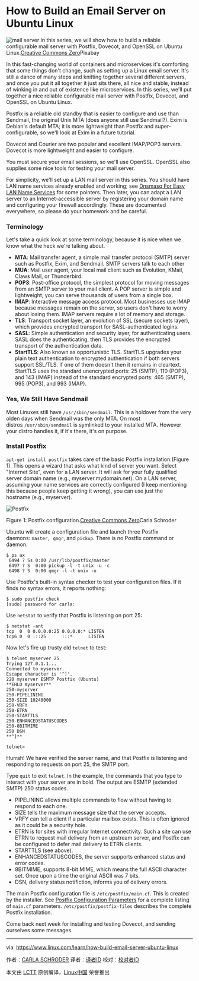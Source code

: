 How to Build an Email Server on Ubuntu Linux
============================================================

 ![mail server](https://www.linux.com/sites/lcom/files/styles/rendered_file/public/mail-stack.jpg?itok=SVMfa8WZ "mail server") 
In this series, we will show how to build a reliable configurable mail server with Postfix, Dovecot, and OpenSSL on Ubuntu Linux.[Creative Commons Zero][2]Pixabay

In this fast-changing world of containers and microservices it's comforting that some things don't change, such as setting up a Linux email server. It's still a dance of many steps and knitting together several different servers, and once you put it all together it just sits there, all nice and stable, instead of winking in and out of existence like microservices. In this series, we'll put together a nice reliable configurable mail server with Postfix, Dovecot, and OpenSSL on Ubuntu Linux.

Postfix is a reliable old standby that is easier to configure and use than Sendmail, the original Unix MTA (does anyone still use Sendmail?). Exim is Debian's default MTA; it is more lightweight than Postfix and super-configurable, so we'll look at Exim in a future tutorial.

Dovecot and Courier are two popular and excellent IMAP/POP3 servers. Dovecot is more lightweight and easier to configure.

You must secure your email sessions, so we'll use OpenSSL. OpenSSL also supplies some nice tools for testing your mail server.

For simplicity, we'll set up a LAN mail server in this series. You should have LAN name services already enabled and working; see [Dnsmasq For Easy LAN Name Services][5] for some pointers. Then later, you can adapt a LAN server to an Internet-accessible server by registering your domain name and configuring your firewall accordingly. These are documented everywhere, so please do your homework and be careful.

### Terminology

Let's take a quick look at some terminology, because it is nice when we know what the heck we're talking about.

*   **MTA**: Mail transfer agent, a simple mail transfer protocol (SMTP) server such as Postfix, Exim, and Sendmail. SMTP servers talk to each other
*   **MUA**: Mail user agent, your local mail client such as Evolution, KMail, Claws Mail, or Thunderbird.
*   **POP3**: Post-office protocol, the simplest protocol for moving messages from an SMTP server to your mail client. A POP server is simple and lightweight; you can serve thousands of users from a single box.
*   **IMAP**: Interactive message access protocol. Most businesses use IMAP because messages remain on the server, so users don't have to worry about losing them. IMAP servers require a lot of memory and storage.
*   **TLS**: Transport socket layer, an evolution of SSL (secure sockets layer), which provides encrypted transport for SASL-authenticated logins.
*   **SASL**: Simple authentication and security layer, for authenticating users. SASL does the authenticating, then TLS provides the encrypted transport of the authentication data.
*   **StartTLS**: Also known as opportunistic TLS. StartTLS upgrades your plain text authentication to encrypted authentication if both servers support SSL/TLS. If one of them doesn't then it remains in cleartext. StartTLS uses the standard unencrypted ports: 25 (SMTP), 110 (POP3), and 143 (IMAP) instead of the standard encrypted ports: 465 (SMTP), 995 (POP3), and 993 (IMAP).

### Yes, We Still Have Sendmail

Most Linuxes still have `/usr/sbin/sendmail`. This is a holdover from the very olden days when Sendmail was the only MTA. On most distros `/usr/sbin/sendmail` is symlinked to your installed MTA. However your distro handles it, if it's there, it's on purpose.

### Install Postfix

`apt-get install postfix` takes care of the basic Postfix installation (Figure 1). This opens a wizard that asks what kind of server you want. Select "Internet Site", even for a LAN server. It will ask for your fully qualified server domain name (e.g., myserver.mydomain.net). On a LAN server, assuming your name services are correctly configured (I keep mentioning this because people keep getting it wrong), you can use just the hostname (e.g., myserver).

 ![Postfix](https://www.linux.com/sites/lcom/files/styles/rendered_file/public/postfix-1.png?itok=NJLdtICb "Postfix") 

Figure 1: Postfix configuration.[Creative Commons Zero][1]Carla Schroder

Ubuntu will create a configuration file and launch three Postfix daemons: `master, qmgr`, and `pickup`. There is no Postfix command or daemon.

```
$ ps ax
 6494 ? Ss 0:00 /usr/lib/postfix/master
 6497 ? S  0:00 pickup -l -t unix -u -c
 6498 ? S  0:00 qmgr -l -t unix -u 
```

Use Postfix's built-in syntax checker to test your configuration files. If it finds no syntax errors, it reports nothing:

```
$ sudo postfix check
[sudo] password for carla: 
```

Use `netstat` to verify that Postfix is listening on port 25:

```
$ netstat -ant
tcp  0  0 0.0.0.0:25 0.0.0.0:* LISTEN
tcp6 0  0 :::25      :::*      LISTEN
```

Now let's fire up trusty old `telnet` to test:

```
$ telnet myserver 25
Trying 127.0.1.1...
Connected to myserver.
Escape character is '^]'.
220 myserver ESMTP Postfix (Ubuntu)
**EHLO myserver**
250-myserver
250-PIPELINING
250-SIZE 10240000
250-VRFY
250-ETRN
250-STARTTLS
250-ENHANCEDSTATUSCODES
250-8BITMIME
250 DSN
**^]**

telnet> 
```

Hurrah! We have verified the server name, and that Postfix is listening and responding to requests on port 25, the SMTP port.

Type `quit` to exit `telnet`. In the example, the commands that you type to interact with your server are in bold. The output are ESMTP (extended SMTP) 250 status codes.

*   PIPELINING allows multiple commands to flow without having to respond to each one.
*   SIZE tells the maximum message size that the server accepts.
*   VRFY can tell a client if a particular mailbox exists. This is often ignored as it could be a security hole.
*   ETRN is for sites with irregular Internet connectivity. Such a site can use ETRN to request mail delivery from an upstream server, and Postfix can be configured to defer mail delivery to ETRN clients.
*   STARTTLS (see above).
*   ENHANCEDSTATUSCODES, the server supports enhanced status and error codes.
*   8BITMIME, supports 8-bit MIME, which means the full ASCII character set. Once upon a time the original ASCII was 7 bits.
*   DSN, delivery status notifiction, informs you of delivery errors.

The main Postfix configuration file is `/etc/postfix/main.cf`. This is created by the installer. See [Postfix Configuration Parameters][6] for a complete listing of `main.cf` parameters. `/etc/postfix/postfix-files` describes the complete Postfix installation.

Come back next week for installing and testing Dovecot, and sending ourselves some messages.

--------------------------------------------------------------------------------

via: https://www.linux.com/learn/how-build-email-server-ubuntu-linux

作者：[CARLA SCHRODER][a]
译者：[译者ID](https://github.com/译者ID)
校对：[校对者ID](https://github.com/校对者ID)

本文由 [LCTT](https://github.com/LCTT/TranslateProject) 原创编译，[Linux中国](https://linux.cn/) 荣誉推出

[a]:https://www.linux.com/users/cschroder
[1]:https://www.linux.com/licenses/category/creative-commons-zero
[2]:https://www.linux.com/licenses/category/creative-commons-zero
[3]:https://www.linux.com/files/images/postfix-1png
[4]:https://www.linux.com/files/images/mail-stackjpg
[5]:https://www.linux.com/learn/dnsmasq-easy-lan-name-services
[6]:http://www.postfix.org/postconf.5.html
